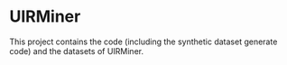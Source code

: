 # UIRMiner
This project contains the code (including the synthetic dataset generate code) and the datasets of UIRMiner.
